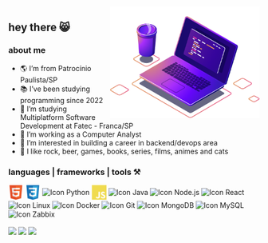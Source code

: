<img src="https://raw.githubusercontent.com/jpfalcuci/jpfalcuci/main/notebook.png" min-width="300px" max-width="300px" width="300px" align="right" alt="Notebook">

## hey there 😸

### about me
- 🌎 I’m from Patrocínio Paulista/SP 
- 📚 I’ve been studying programming since 2022
- 🌱 I’m studying Multiplatform Software Development at Fatec - Franca/SP
- 💼 I’m working as a Computer Analyst
- 👀 I’m interested in building a career in backend/devops area
- 💞️ I like rock, beer, games, books, series, films, animes and cats

### languages | frameworks | tools ⚒️

<div>
  <img align="center" alt="Icon HTML" height="30" title="HTML" src="https://raw.githubusercontent.com/devicons/devicon/master/icons/html5/html5-original.svg" />
  <img align="center" alt="Icon CSS" height="30" title="CSS" src="https://raw.githubusercontent.com/devicons/devicon/master/icons/css3/css3-original.svg" />
  <img align="center" alt="Icon Python" height="30" title="Python" src="https://cdn.jsdelivr.net/gh/devicons/devicon/icons/python/python-original.svg" />
  <img align="center" alt="Icon Javascript" height="30" title="Javascript" src="https://raw.githubusercontent.com/devicons/devicon/master/icons/javascript/javascript-plain.svg" />
  <img align="center" alt="Icon Java" height="30" title="Java" src="https://cdn.jsdelivr.net/gh/devicons/devicon/icons/java/java-original.svg" />
  <img align="center" alt="Icon Node.js" height="30" title="Node.js" src="https://cdn.jsdelivr.net/gh/devicons/devicon/icons/nodejs/nodejs-original.svg" />
  <img align="center" alt="Icon React" height="30" title="React" src="https://cdn.jsdelivr.net/gh/devicons/devicon/icons/react/react-original.svg" />
  <br>
  <img align="center" alt="Icon Linux" height="30" title="Linux" src="https://cdn.jsdelivr.net/gh/devicons/devicon/icons/linux/linux-original.svg" />
  <img align="center" alt="Icon Docker" height="40" title="Docker" src="https://cdn.jsdelivr.net/gh/devicons/devicon/icons/docker/docker-original.svg" />
  <img align="center" alt="Icon Git" height="30" title="Git" src="https://cdn.jsdelivr.net/gh/devicons/devicon/icons/git/git-original.svg" />
  <img align="center" alt="Icon MongoDB" height="30" title="MongoDB" src="https://cdn.jsdelivr.net/gh/devicons/devicon/icons/mongodb/mongodb-original.svg" />
  <img align="center" alt="Icon MySQL" height="45" title="MySQL" src="https://cdn.jsdelivr.net/gh/devicons/devicon/icons/mysql/mysql-original-wordmark.svg" />
  <img align="center" alt="Icon Zabbix" height="30" title="Zabbix" src="https://cdn.icon-icons.com/icons2/2699/PNG/512/zabbix_logo_icon_167937.png" />
</div>

<br>
<a href="mailto:jpfalcuci@gmail.com" target="_blank"><img height="30" src="https://img.shields.io/badge/Gmail-D14836?style=for-the-badge&logo=gmail&logoColor=white" target="_blank"></a>
<a href="https://wa.me/+5516993211180" target="_blank"><img height="30" src="https://img.shields.io/badge/WhatsApp-25D366?style=for-the-badge&logo=whatsapp&logoColor=white" target="_blank"></a>
<a href="https://www.linkedin.com/in/jpfalcuci/" target="_blank"><img height="30" src="https://img.shields.io/badge/-LinkedIn-%230077B5?style=for-the-badge&logo=linkedin&logoColor=white" target="_blank"></a>
